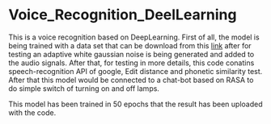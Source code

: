 # Voice_Recognition_DeelLearning

This is a voice recognition based on DeepLearning. First of all, the model is being trained with a data set that can be download from this [link](https://www.kaggle.com/c/tensorflow-speech-recognition-challenge) after for testing an adaptive white gaussian noise is being generated and added to the audio signals. After that, for testing in more details, this code conatins speech-recognition API of google, Edit distance and phonetic similarity test. After that this model would be connected to a chat-bot based on RASA to do simple switch of turning on and off lamps.

This model has been trained in 50 epochs that the result has been uploaded with the code.
